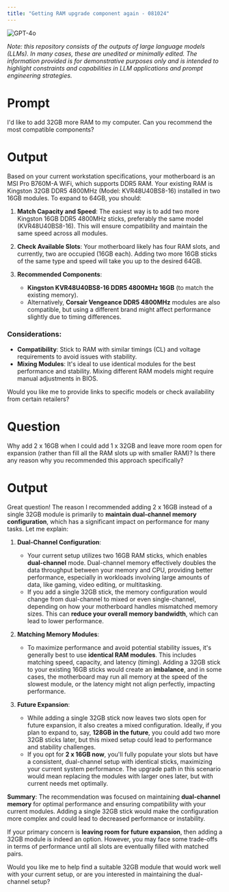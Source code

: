 ```yaml
---
title: "Getting RAM upgrade component again - 081024"
---
```

![GPT-4o](https://img.shields.io/badge/GPT--4o-3333FF?style=for-the-badge&logo=openai&logoColor=white)



*Note: this repository consists of the outputs of large language models (LLMs). In many cases, these are unedited or minimally edited. The information provided is for demonstrative purposes only and is intended to highlight constraints and capabilities in LLM applications and prompt engineering strategies.*


# Prompt

I'd like to add 32GB more RAM to my computer. Can you recommend the most compatible components?

# Output

Based on your current workstation specifications, your motherboard is an MSI Pro B760M-A WiFi, which supports DDR5 RAM. Your existing RAM is Kingston 32GB DDR5 4800MHz (Model: KVR48U40BS8-16) installed in two 16GB modules. To expand to 64GB, you should:

1. **Match Capacity and Speed**: The easiest way is to add two more Kingston 16GB DDR5 4800MHz sticks, preferably the same model (KVR48U40BS8-16). This will ensure compatibility and maintain the same speed across all modules.

2. **Check Available Slots**: Your motherboard likely has four RAM slots, and currently, two are occupied (16GB each). Adding two more 16GB sticks of the same type and speed will take you up to the desired 64GB.

3. **Recommended Components**:
   - **Kingston KVR48U40BS8-16 DDR5 4800MHz 16GB** (to match the existing memory).
   - Alternatively, **Corsair Vengeance DDR5 4800MHz** modules are also compatible, but using a different brand might affect performance slightly due to timing differences.

### Considerations:
- **Compatibility**: Stick to RAM with similar timings (CL) and voltage requirements to avoid issues with stability.
- **Mixing Modules**: It's ideal to use identical modules for the best performance and stability. Mixing different RAM models might require manual adjustments in BIOS.

Would you like me to provide links to specific models or check availability from certain retailers?

# Question

Why add 2 x 16GB when I could add 1 x 32GB and leave more room open for expansion (rather than fill all the RAM slots up with smaller RAM)? Is there any reason why you recommended this approach specifically?

# Output

Great question! The reason I recommended adding 2 x 16GB instead of a single 32GB module is primarily to **maintain dual-channel memory configuration**, which has a significant impact on performance for many tasks. Let me explain:

1. **Dual-Channel Configuration**: 
   - Your current setup utilizes two 16GB RAM sticks, which enables **dual-channel** mode. Dual-channel memory effectively doubles the data throughput between your memory and CPU, providing better performance, especially in workloads involving large amounts of data, like gaming, video editing, or multitasking.
   - If you add a single 32GB stick, the memory configuration would change from dual-channel to mixed or even single-channel, depending on how your motherboard handles mismatched memory sizes. This can **reduce your overall memory bandwidth**, which can lead to lower performance.

2. **Matching Memory Modules**: 
   - To maximize performance and avoid potential stability issues, it's generally best to use **identical RAM modules**. This includes matching speed, capacity, and latency (timing). Adding a 32GB stick to your existing 16GB sticks would create an **imbalance**, and in some cases, the motherboard may run all memory at the speed of the slowest module, or the latency might not align perfectly, impacting performance.
  
3. **Future Expansion**:
   - While adding a single 32GB stick now leaves two slots open for future expansion, it also creates a mixed configuration. Ideally, if you plan to expand to, say, **128GB in the future**, you could add two more 32GB sticks later, but this mixed setup could lead to performance and stability challenges.
   - If you opt for **2 x 16GB now**, you'll fully populate your slots but have a consistent, dual-channel setup with identical sticks, maximizing your current system performance. The upgrade path in this scenario would mean replacing the modules with larger ones later, but with current needs met optimally.

**Summary**: The recommendation was focused on maintaining **dual-channel memory** for optimal performance and ensuring compatibility with your current modules. Adding a single 32GB stick would make the configuration more complex and could lead to decreased performance or instability.

If your primary concern is **leaving room for future expansion**, then adding a 32GB module is indeed an option. However, you may face some trade-offs in terms of performance until all slots are eventually filled with matched pairs. 

Would you like me to help find a suitable 32GB module that would work well with your current setup, or are you interested in maintaining the dual-channel setup?